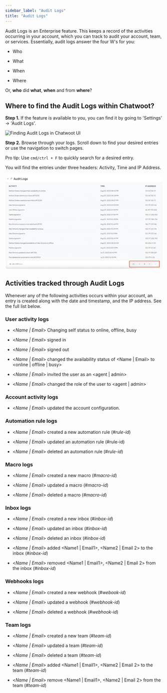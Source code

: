 ```yaml
---
sidebar_label: "Audit Logs"
title: "Audit Logs"
---
```


Audit Logs is an Enterprise feature. This keeps a record of the activities occurring in your account, which you can track to audit your account, team, or services. Essentially, audit logs answer the four W's for you:

* Who

* What

* When

* Where

Or, **who** did **what**, **when** and from **where**?

## Where to find the Audit Logs within Chatwoot?

**Step 1.** If the feature is available to you, you can find it by going to 'Settings' -> 'Audit Logs'.

![Finding Audit Logs in Chatwoot UI](./images/finding-audit-logs.png)

**Step 2.** Browse through your logs. Scroll down to find your desired entries or use the navigation to switch pages.

Pro tip: Use `cmd/ctrl + F` to quickly search for a desired entry.

You will find the entries under three headers: Activity, Time and IP Address.

![Audit Logs example](./images/audit-logs.png)

## Activities tracked through Audit Logs

Whenever any of the following activities occurs within your account, an entry is created along with the date and timestamp, and the IP address. See the full list below.

### User activity logs

* <*Name | Email*> Changing self status to online, offline, busy

* <*Name | Email*> signed in

* <*Name | Email*> signed out

* <*Name | Email*> changed the availability status of <Name | Email> to <online | offline | busy>

* <*Name | Email*> invited the user <email> as an <agent | admin>

* <*Name | Email*> changed the role of the user <Email> to <agent | admin>

### Account activity logs

* <*Name | Email*> updated the account configuration.

### Automation rule logs

* <*Name | Email*> created a new automation rule (*#rule-id*)

* <*Name | Email*> updated an automation rule (#rule-id)

* <*Name | Email*> deleted an automation rule (#*rule-id*)

### Macro logs

* <*Name | Email*> created a new macro (#*macro-id*)

* <*Name | Email*> updated a macro (#*macro-id*)

* <*Name | Email*> deleted a macro (#*macro-id*)

### Inbox logs

* <*Name | Email*> created a new inbox (#*inbox-id*)

* <*Name | Email*> updated an inbox (#*inbox-id*)

* <*Name | Email*> deleted an inbox (#*inbox-id*)

* <*Name | Email*> added <Name1 | Email1>, <Name2 | Email 2> to the inbox (#*inbox-id*)

* <*Name | Email*> removed <Name1 | Email1>, <Name2 | Email 2> from the inbox (#*inbox-id*)

### Webhooks logs

* <*Name | Email*> created a new webhook (#*webook-id*)

* <*Name | Email*> updated a webhook (#*webhook-id*)

* <*Name | Email*> deleted a webhook (#*webhook-id*)

### Team logs

* <*Name | Email*> created a new team (#*team-id*)

* <*Name | Email*> updated a team (#*team-id*)

* <*Name | Email*> deleted a team (#*team-id*)

* <*Name | Email*> added <Name1 | Email1>, <Name2 | Email 2> to the team (#*team-id*)

* <*Name | Email*> remove <Name1 | Email1>, <Name2 | Email 2> from the team (#*team-id*)

